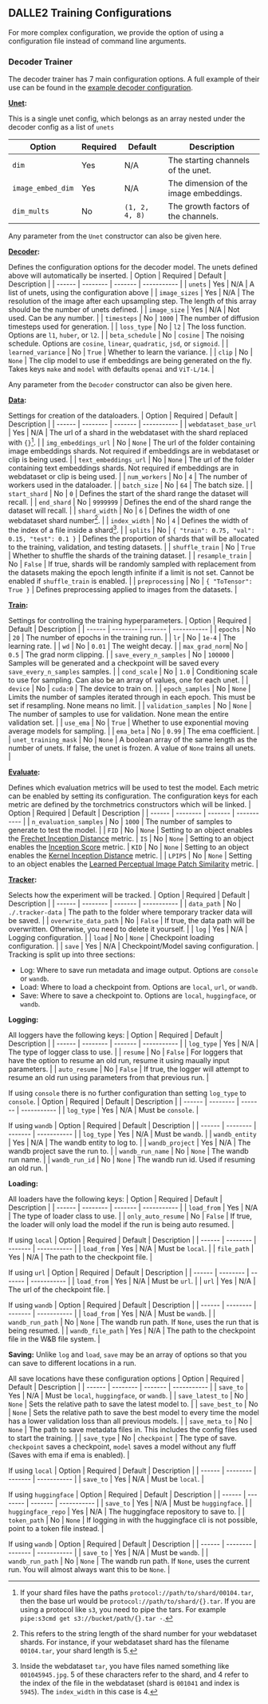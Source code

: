 ## DALLE2 Training Configurations

For more complex configuration, we provide the option of using a configuration file instead of command line arguments.

### Decoder Trainer

The decoder trainer has 7 main configuration options. A full example of their use can be found in the [example decoder configuration](train_decoder_config.example.json).

**<ins>Unet</ins>:**

This is a single unet config, which belongs as an array nested under the decoder config as a list of `unets`

| Option | Required | Default | Description |
| ------ | -------- | ------- | ----------- |
| `dim`  | Yes      | N/A     | The starting channels of the unet. |
| `image_embed_dim` | Yes | N/A | The dimension of the image embeddings. |
| `dim_mults` | No | `(1, 2, 4, 8)` | The growth factors of the channels. |

Any parameter from the `Unet` constructor can also be given here.

**<ins>Decoder</ins>:**

Defines the configuration options for the decoder model. The unets defined above will automatically be inserted.
| Option | Required | Default | Description |
| ------ | -------- | ------- | ----------- |
| `unets` | Yes | N/A | A list of unets, using the configuration above |
| `image_sizes` | Yes | N/A | The resolution of the image after each upsampling step. The length of this array should be the number of unets defined. |
| `image_size` | Yes | N/A | Not used. Can be any number. |
| `timesteps` | No | `1000` | The number of diffusion timesteps used for generation. |
| `loss_type` | No | `l2` | The loss function. Options are `l1`, `huber`, or `l2`. |
| `beta_schedule` | No | `cosine` | The noising schedule. Options are `cosine`, `linear`, `quadratic`, `jsd`, or `sigmoid`. |
| `learned_variance` | No | `True` | Whether to learn the variance. |
| `clip` | No | `None` | The clip model to use if embeddings are being generated on the fly. Takes keys `make` and `model` with defaults `openai` and `ViT-L/14`. |

Any parameter from the `Decoder` constructor can also be given here.

**<ins>Data</ins>:**

Settings for creation of the dataloaders.
| Option | Required | Default | Description |
| ------ | -------- | ------- | ----------- |
| `webdataset_base_url` | Yes | N/A | The url of a shard in the webdataset with the shard replaced with `{}`[^1]. |
| `img_embeddings_url` | No | `None` | The url of the folder containing image embeddings shards. Not required if embeddings are in webdataset or clip is being used. |
| `text_embeddings_url` | No | `None` | The url of the folder containing text embeddings shards. Not required if embeddings are in webdataset or clip is being used. |
| `num_workers` | No | `4` | The number of workers used in the dataloader. |
| `batch_size` | No | `64` | The batch size. |
| `start_shard` | No | `0` | Defines the start of the shard range the dataset will recall. |
| `end_shard` | No | `9999999` | Defines the end of the shard range the dataset will recall. |
| `shard_width` | No | `6` | Defines the width of one webdataset shard number[^2]. |
| `index_width` | No | `4` | Defines the width of the index of a file inside a shard[^3]. |
| `splits` | No | `{ "train": 0.75, "val": 0.15, "test": 0.1 }` | Defines the proportion of shards that will be allocated to the training, validation, and testing datasets. |
| `shuffle_train` | No | `True` | Whether to shuffle the shards of the training dataset. |
| `resample_train` | No | `False` | If true, shards will be randomly sampled with replacement from the datasets making the epoch length infinite if a limit is not set. Cannot be enabled if `shuffle_train` is enabled. |
| `preprocessing` | No | `{ "ToTensor": True }` | Defines preprocessing applied to images from the datasets. |

[^1]: If your shard files have the paths `protocol://path/to/shard/00104.tar`, then the base url would be `protocol://path/to/shard/{}.tar`. If you are using a protocol like `s3`, you need to pipe the tars. For example `pipe:s3cmd get s3://bucket/path/{}.tar -`.

[^2]: This refers to the string length of the shard number for your webdataset shards. For instance, if your webdataset shard has the filename `00104.tar`, your shard length is 5.

[^3]: Inside the webdataset `tar`, you have files named something like `001045945.jpg`. 5 of these characters refer to the shard, and 4 refer to the index of the file in the webdataset (shard is `001041` and index is `5945`). The `index_width` in this case is 4.

**<ins>Train</ins>:**

Settings for controlling the training hyperparameters.
| Option | Required | Default | Description |
| ------ | -------- | ------- | ----------- |
| `epochs` | No | `20` | The number of epochs in the training run. |
| `lr` | No | `1e-4` | The learning rate. |
| `wd` | No | `0.01` | The weight decay. |
| `max_grad_norm`| No | `0.5` | The grad norm clipping. |
| `save_every_n_samples` | No | `100000` | Samples will be generated and a checkpoint will be saved every `save_every_n_samples` samples. |
| `cond_scale` | No | `1.0` | Conditioning scale to use for sampling. Can also be an array of values, one for each unet. |
| `device` | No | `cuda:0` | The device to train on. |
| `epoch_samples` | No | `None` | Limits the number of samples iterated through in each epoch. This must be set if resampling. None means no limit. |
| `validation_samples` | No | `None` | The number of samples to use for validation. None mean the entire validation set. |
| `use_ema` | No | `True` | Whether to use exponential moving average models for sampling. |
| `ema_beta` | No | `0.99` | The ema coefficient. |
| `unet_training_mask` | No | `None` | A boolean array of the same length as the number of unets. If false, the unet is frozen. A value of `None` trains all unets. |

**<ins>Evaluate</ins>:**

Defines which evaluation metrics will be used to test the model.
Each metric can be enabled by setting its configuration. The configuration keys for each metric are defined by the torchmetrics constructors which will be linked.
| Option | Required | Default | Description |
| ------ | -------- | ------- | ----------- |
| `n_evaluation_samples` | No | `1000` | The number of samples to generate to test the model. |
| `FID` | No | `None` | Setting to an object enables the [Frechet Inception Distance](https://torchmetrics.readthedocs.io/en/stable/image/frechet_inception_distance.html) metric.
| `IS` | No | `None` | Setting to an object enables the [Inception Score](https://torchmetrics.readthedocs.io/en/stable/image/inception_score.html) metric.
| `KID` | No | `None` | Setting to an object enables the [Kernel Inception Distance](https://torchmetrics.readthedocs.io/en/stable/image/kernel_inception_distance.html) metric. |
| `LPIPS` | No | `None` | Setting to an object enables the [Learned Perceptual Image Patch Similarity](https://torchmetrics.readthedocs.io/en/stable/image/learned_perceptual_image_patch_similarity.html) metric. |

**<ins>Tracker</ins>:**

Selects how the experiment will be tracked.
| Option | Required | Default | Description |
| ------ | -------- | ------- | ----------- |
| `data_path` | No | `./.tracker-data` | The path to the folder where temporary tracker data will be saved. |
| `overwrite_data_path` | No | `False` | If true, the data path will be overwritten. Otherwise, you need to delete it yourself. |
| `log` | Yes | N/A | Logging configuration. |
| `load` | No | `None` | Checkpoint loading configuration. |
| `save` | Yes | N/A | Checkpoint/Model saving configuration. |
Tracking is split up into three sections:

* Log: Where to save run metadata and image output. Options are `console` or `wandb`.
* Load: Where to load a checkpoint from. Options are `local`, `url`, or `wandb`.
* Save: Where to save a checkpoint to. Options are `local`, `huggingface`, or `wandb`.

**Logging:**

All loggers have the following keys:
| Option | Required | Default | Description |
| ------ | -------- | ------- | ----------- |
| `log_type` | Yes | N/A | The type of logger class to use. |
| `resume` | No | `False` | For loggers that have the option to resume an old run, resume it using maually input parameters. |
| `auto_resume` | No | `False` | If true, the logger will attempt to resume an old run using parameters from that previous run. |

If using `console` there is no further configuration than setting `log_type` to `console`.
| Option | Required | Default | Description |
| ------ | -------- | ------- | ----------- |
| `log_type` | Yes | N/A | Must be `console`. |

If using `wandb`
| Option | Required | Default | Description |
| ------ | -------- | ------- | ----------- |
| `log_type` | Yes | N/A | Must be `wandb`. |
| `wandb_entity` | Yes | N/A | The wandb entity to log to. |
| `wandb_project` | Yes | N/A | The wandb project save the run to. |
| `wandb_run_name` | No | `None` | The wandb run name. |
| `wandb_run_id` | No | `None` | The wandb run id. Used if resuming an old run. |

**Loading:**

All loaders have the following keys:
| Option | Required | Default | Description |
| ------ | -------- | ------- | ----------- |
| `load_from` | Yes | N/A | The type of loader class to use. |
| `only_auto_resume` | No | `False` | If true, the loader will only load the model if the run is being auto resumed. |

If using `local`
| Option | Required | Default | Description |
| ------ | -------- | ------- | ----------- |
| `load_from` | Yes | N/A | Must be `local`. |
| `file_path` | Yes | N/A | The path to the checkpoint file. |

If using `url`
| Option | Required | Default | Description |
| ------ | -------- | ------- | ----------- |
| `load_from` | Yes | N/A | Must be `url`. |
| `url` | Yes | N/A | The url of the checkpoint file. |

If using `wandb`
| Option | Required | Default | Description |
| ------ | -------- | ------- | ----------- |
| `load_from` | Yes | N/A | Must be `wandb`. |
| `wandb_run_path` | No | `None` | The wandb run path. If `None`, uses the run that is being resumed. |
| `wandb_file_path` | Yes | N/A | The path to the checkpoint file in the W&B file system. |

**Saving:**
Unlike `log` and `load`, `save` may be an array of options so that you can save to different locations in a run.

All save locations have these configuration options
| Option | Required | Default | Description |
| ------ | -------- | ------- | ----------- |
| `save_to` | Yes | N/A | Must be `local`, `huggingface`, or `wandb`. |
| `save_latest_to` | No | `None` | Sets the relative path to save the latest model to. |
| `save_best_to` | No | `None` | Sets the relative path to save the best model to every time the model has a lower validation loss than all previous models. |
| `save_meta_to` | No | `None` | The path to save metadata files in. This includes the config files used to start the training. |
| `save_type` | No | `checkpoint` | The type of save. `checkpoint` saves a checkpoint, `model` saves a model without any fluff (Saves with ema if ema is enabled). |

If using `local`
| Option | Required | Default | Description |
| ------ | -------- | ------- | ----------- |
| `save_to` | Yes | N/A | Must be `local`. |

If using `huggingface`
| Option | Required | Default | Description |
| ------ | -------- | ------- | ----------- |
| `save_to` | Yes | N/A | Must be `huggingface`. |
| `huggingface_repo` | Yes | N/A | The huggingface repository to save to. |
| `token_path` | No | `None` | If logging in with the huggingface cli is not possible, point to a token file instead. |

If using `wandb`
| Option | Required | Default | Description |
| ------ | -------- | ------- | ----------- |
| `save_to` | Yes | N/A | Must be `wandb`. |
| `wandb_run_path` | No | `None` | The wandb run path. If `None`, uses the current run. You will almost always want this to be `None`. |
